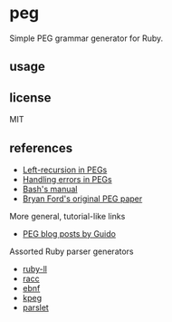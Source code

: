 # peg

Simple PEG grammar generator for Ruby.

## usage

## license

MIT

## references

- [Left-recursion in PEGs](https://arxiv.org/pdf/1207.0443.pdf)
- [Handling errors in PEGs](http://www.inf.puc-rio.br/~roberto/docs/sblp2013-1.pdf)
- [Bash's manual](https://www.gnu.org/software/bash/manual/html_node/index.html#SEC_Contents)
- [Bryan Ford's original PEG paper](https://bford.info/pub/lang/peg.pdf)

More general, tutorial-like links

- [PEG blog posts by Guido](https://medium.com/@gvanrossum_83706/peg-parsing-series-de5d41b2ed60)

Assorted Ruby parser generators

- [ruby-ll](https://gitlab.com/yorickpeterse/ruby-ll)
- [racc](https://github.com/ruby/racc)
- [ebnf](https://github.com/dryruby/ebnf)
- [kpeg](https://github.com/evanphx/kpeg)
- [parslet](https://github.com/kschiess/parslet)
